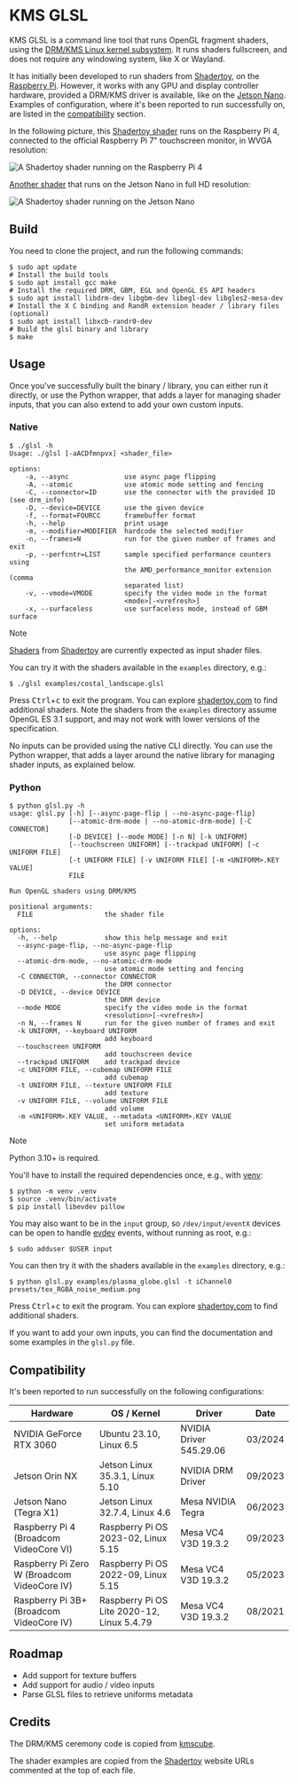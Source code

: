 # KMS GLSL

KMS GLSL is a command line tool that runs OpenGL fragment shaders, using the [DRM/KMS Linux kernel subsystem](https://en.wikipedia.org/wiki/Direct_Rendering_Manager).
It runs shaders fullscreen, and does not require any windowing system, like X or Wayland.

It has initially been developed to run shaders from [Shadertoy](https://www.shadertoy.com), on the [Raspberry Pi](https://ttt.io/glsl-raspberry-pi).
However, it works with any GPU and display controller hardware, provided a DRM/KMS driver is available, like on the [Jetson Nano](https://ttt.io/glsl-jetson-nano).
Examples of configuration, where it's been reported to run successfully on, are listed in the [compatibility](#compatibility) section.

In the following picture, this [Shadertoy shader](https://www.shadertoy.com/view/MsX3Wj) runs on the Raspberry Pi 4, connected to the official Raspberry Pi 7" touchscreen monitor, in WVGA resolution:

![A Shadertoy shader running on the Raspberry Pi 4](./raspberry_pi.jpg)

[Another shader](https://www.shadertoy.com/view/fstyD4) that runs on the Jetson Nano in full HD resolution:

![A Shadertoy shader running on the Jetson Nano](./jetson_nano.jpg)

## Build

You need to clone the project, and run the following commands:

```shell
$ sudo apt update
# Install the build tools
$ sudo apt install gcc make
# Install the required DRM, GBM, EGL and OpenGL ES API headers
$ sudo apt install libdrm-dev libgbm-dev libegl-dev libgles2-mesa-dev
# Install the X C binding and RandR extension header / library files (optional)
$ sudo apt install libxcb-randr0-dev
# Build the glsl binary and library
$ make
```

## Usage

Once you've successfully built the binary / library, you can either run it directly, or use the Python wrapper, that adds a layer for managing shader inputs, that you can also extend to add your own custom inputs.

### Native

```console
$ ./glsl -h
Usage: ./glsl [-aACDfmnpvx] <shader_file>

options:
    -a, --async              use async page flipping
    -A, --atomic             use atomic mode setting and fencing
    -C, --connector=ID       use the connector with the provided ID (see drm_info)
    -D, --device=DEVICE      use the given device
    -f, --format=FOURCC      framebuffer format
    -h, --help               print usage
    -m, --modifier=MODIFIER  hardcode the selected modifier
    -n, --frames=N           run for the given number of frames and exit
    -p, --perfcntr=LIST      sample specified performance counters using
                             the AMD_performance_monitor extension (comma
                             separated list)
    -v, --vmode=VMODE        specify the video mode in the format
                             <mode>[-<vrefresh>]
    -x, --surfaceless        use surfaceless mode, instead of GBM surface
```

> [!NOTE]
> [Shaders](https://www.shadertoy.com/howto#q1) from [Shadertoy](https://www.shadertoy.com/) are currently expected as input shader files.

You can try it with the shaders available in the `examples` directory, e.g.:

```shell
$ ./glsl examples/costal_landscape.glsl
```

Press <kbd>Ctrl</kbd>+<kbd>c</kbd> to exit the program.
You can explore [shadertoy.com](https://www.shadertoy.com) to find additional shaders.
Note the shaders from the `examples` directory assume OpenGL ES 3.1 support, and may not work with lower versions of the specification.

No inputs can be provided using the native CLI directly.
You can use the Python wrapper, that adds a layer around the native library for managing shader inputs, as explained below.

### Python

```console
$ python glsl.py -h
usage: glsl.py [-h] [--async-page-flip | --no-async-page-flip]
               [--atomic-drm-mode | --no-atomic-drm-mode] [-C CONNECTOR]
               [-D DEVICE] [--mode MODE] [-n N] [-k UNIFORM]
               [--touchscreen UNIFORM] [--trackpad UNIFORM] [-c UNIFORM FILE]
               [-t UNIFORM FILE] [-v UNIFORM FILE] [-m <UNIFORM>.KEY VALUE]
               FILE

Run OpenGL shaders using DRM/KMS

positional arguments:
  FILE                  the shader file

options:
  -h, --help            show this help message and exit
  --async-page-flip, --no-async-page-flip
                        use async page flipping
  --atomic-drm-mode, --no-atomic-drm-mode
                        use atomic mode setting and fencing
  -C CONNECTOR, --connector CONNECTOR
                        the DRM connector
  -D DEVICE, --device DEVICE
                        the DRM device
  --mode MODE           specify the video mode in the format
                        <resolution>[-<vrefresh>]
  -n N, --frames N      run for the given number of frames and exit
  -k UNIFORM, --keyboard UNIFORM
                        add keyboard
  --touchscreen UNIFORM
                        add touchscreen device
  --trackpad UNIFORM    add trackpad device
  -c UNIFORM FILE, --cubemap UNIFORM FILE
                        add cubemap
  -t UNIFORM FILE, --texture UNIFORM FILE
                        add texture
  -v UNIFORM FILE, --volume UNIFORM FILE
                        add volume
  -m <UNIFORM>.KEY VALUE, --metadata <UNIFORM>.KEY VALUE
                        set uniform metadata
```

> [!NOTE]
> Python 3.10+ is required.

You'll have to install the required dependencies once, e.g., with [venv](https://docs.python.org/3.10/library/venv.html):

```shell
$ python -m venv .venv
$ source .venv/bin/activate
$ pip install libevdev pillow
```

You may also want to be in the `input` group, so `/dev/input/eventX` devices can be open to handle [evdev](https://docs.kernel.org/input/input.html#evdev) events, without running as root, e.g.:

```shell
$ sudo adduser $USER input
```

You can then try it with the shaders available in the `examples` directory, e.g.:

```shell
$ python glsl.py examples/plasma_globe.glsl -t iChannel0 presets/tex_RGBA_noise_medium.png
```

Press <kbd>Ctrl</kbd>+<kbd>c</kbd> to exit the program.
You can explore [shadertoy.com](https://www.shadertoy.com) to find additional shaders.

If you want to add your own inputs, you can find the documentation and some examples in the `glsl.py` file.

## Compatibility

It's been reported to run successfully on the following configurations:

| Hardware                                    | OS / Kernel                                | Driver                  | Date    |
|---------------------------------------------|--------------------------------------------|-------------------------|---------|
| NVIDIA GeForce RTX 3060                     | Ubuntu 23.10, Linux 6.5                    | NVIDIA Driver 545.29.06 | 03/2024 |
| Jetson Orin NX                              | Jetson Linux 35.3.1, Linux 5.10            | NVIDIA DRM Driver       | 09/2023 |
| Jetson Nano (Tegra X1)                      | Jetson Linux 32.7.4, Linux 4.6             | Mesa NVIDIA Tegra       | 06/2023 |
| Raspberry Pi 4 (Broadcom VideoCore VI)      | Raspberry Pi OS 2023-02, Linux 5.15        | Mesa VC4 V3D 19.3.2     | 09/2023 |
| Raspberry Pi Zero W (Broadcom VideoCore IV) | Raspberry Pi OS 2022-09, Linux 5.15        | Mesa VC4 V3D 19.3.2     | 05/2023 |
| Raspberry Pi 3B+ (Broadcom VideoCore IV)    | Raspberry Pi OS Lite 2020-12, Linux 5.4.79 | Mesa VC4 V3D 19.3.2     | 08/2021 |

## Roadmap

- Add support for texture buffers
- Add support for audio / video inputs
- Parse GLSL files to retrieve uniforms metadata

## Credits

The DRM/KMS ceremony code is copied from [kmscube](https://gitlab.freedesktop.org/mesa/kmscube/).

The shader examples are copied from the [Shadertoy](https://www.shadertoy.com) website URLs commented at the top of each file.
